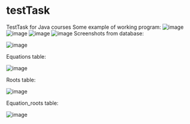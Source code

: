 # testTask
TestTask for Java courses
Some example of working program:
![image](https://user-images.githubusercontent.com/81183937/227680263-f014d043-d3cc-40f8-bd49-d33fb220d06b.png)
![image](https://user-images.githubusercontent.com/81183937/227680287-5a872d8a-331d-41d5-b116-915c76909af6.png)
![image](https://user-images.githubusercontent.com/81183937/227680292-92e47816-da66-4b59-925a-a8801ba4d92c.png)
![image](https://user-images.githubusercontent.com/81183937/227680327-e6b6ca04-61a5-49ea-ae84-80d033d1ed69.png)
Screenshots from database:

![image](https://user-images.githubusercontent.com/81183937/227680361-35d64f03-0595-453b-8d40-c057af96f220.png)

Equations table:

![image](https://user-images.githubusercontent.com/81183937/227680394-65d28475-9268-4f7c-ac03-1775d765ad5c.png)

Roots table:

![image](https://user-images.githubusercontent.com/81183937/227680415-1863001c-e479-4b36-a0b2-ec7e48a6a271.png)

Equation_roots table:

![image](https://user-images.githubusercontent.com/81183937/227680428-d4714a30-2ab4-42fb-9012-6d82370dbf33.png)
